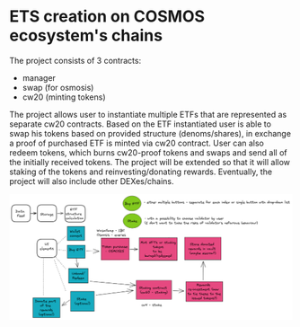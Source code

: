 # ETS creation on COSMOS ecosystem's chains
The project consists of 3 contracts:
- manager
- swap (for osmosis)
- cw20 (minting tokens)

The project allows user to instantiate multiple ETFs that are represented as separate cw20 contracts. Based on the ETF instantiated user is able to swap his tokens based on provided structure (denoms/shares), in exchange a proof of purchased ETF is minted via cw20 contract. User can also redeem tokens, which burns cw20-proof tokens and swaps and send all of the initially received tokens.
The project will be extended so that it will allow staking of the tokens and reinvesting/donating rewards.
Eventually, the project will also include other DEXes/chains.

![alt text](https://github.com/Web3-Builders-Alliance/Capstone.W22.MWT.mwackowski/blob/include_submessages/project_diagram.png?raw=true)



